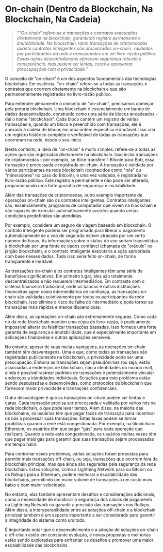 # On-chain (Dentro da Blockchain, Na Blockchain, Na Cadeia)

>"*"On-chain" refere-se a transações e contratos executados diretamente na blockchain, garantindo registro permanente e imutabilidade. Na blockchain, tanto transações de criptomoedas quanto contratos inteligentes são processados on-chain, validados por participantes da rede e armazenados em um livro-razão público. Essas ações descentralizadas oferecem segurança robusta e transparência, mas podem ser lentas, caras e apresentar preocupações com a privacidade.*"

O conceito de "on-chain" é um dos aspectos fundamentais das tecnologias blockchain. Em essência, "on-chain" refere-se a todas as transações e contratos que ocorrem diretamente na blockchain e que são permanentemente registrados no livro-razão público.

Para entender plenamente o conceito de "on-chain", precisamos começar pela própria blockchain. Uma blockchain é essencialmente um banco de dados descentralizado, construído como uma série de blocos encadeados - daí o nome "blockchain". Cada bloco contém um registro de várias transações e, quando um bloco é preenchido com transações, ele é anexado à cadeia de blocos em uma ordem específica e imutável. Isso cria um registro histórico completo e verificável de todas as transações que ocorreram na rede, desde o seu início.

Neste contexto, a ideia de "on-chain" é muito simples: refere-se a todas as ações que são registradas diretamente na blockchain. Isso inclui transações de criptomoedas - por exemplo, se Alice transfere 1 Bitcoin para Bob, essa transação é processada e registrada on-chain. A transação é validada por vários participantes na rede blockchain (conhecidos como "nós" ou "mineradores" no caso do Bitcoin), e uma vez validada, é registrada no livro-razão público. Este registro é permanente e não pode ser alterado, proporcionando uma forte garantia de segurança e imutabilidade.

Além das transações de criptomoedas, outro exemplo importante de operações on-chain são os contratos inteligentes. Contratos inteligentes são, essencialmente, programas de computador que vivem na blockchain e são capazes de executar automaticamente acordos quando certas condições predefinidas são atendidas.

Por exemplo, considere um seguro de viagem baseado em blockchain. O contrato inteligente poderia ser programado para liberar o pagamento automaticamente se o voo do segurado estiver atrasado por um certo número de horas. As informações sobre o status do voo seriam transmitidas à blockchain por uma fonte de dados confiável (chamada de "oráculo" no jargão blockchain), e o contrato inteligente executaria a ação apropriada com base nesses dados. Tudo isso seria feito on-chain, de forma transparente e imutável.

As transações on-chain e os contratos inteligentes têm uma série de benefícios significativos. Em primeiro lugar, eles são totalmente descentralizados e não requerem intermediários. Em contraste com o sistema financeiro tradicional, onde os bancos e outras instituições financeiras agem como intermediários de confiança, as transações on-chain são validadas coletivamente por todos os participantes da rede blockchain. Isso elimina o risco de falha do intermediário e pode tornar as transações mais rápidas e menos dispendiosas.

Além disso, as operações on-chain são extremamente seguras. Como cada nó da rede blockchain mantém uma cópia do livro-razão, é praticamente impossível alterar ou falsificar transações passadas. Isso fornece uma forte garantia de segurança e imutabilidade, que é especialmente importante em aplicações financeiras e outras aplicações sensíveis.

No entanto, apesar de suas muitas vantagens, as operações on-chain também têm desvantagens. Uma é que, como todas as transações são registradas publicamente na blockchain, a privacidade pode ser uma preocupação. Embora as transações sejam pseudônimas (ou seja, estão associadas a endereços de blockchain, não a identidades do mundo real), ainda é possível rastrear padrões de transações e potencialmente vincular endereços a identidades individuais. Soluções para este problema estão sendo pesquisadas e desenvolvidas, como protocolos de blockchain que fornecem maior privacidade e transações confidenciais.

Outra desvantagem é que as transações on-chain podem ser lentas e caras. Cada transação precisa ser processada e validada por vários nós na rede blockchain, o que pode levar tempo. Além disso, na maioria das blockchains, os usuários têm que pagar taxas de transação para incentivar os nós a processar suas transações. Estas taxas podem se tornar proibitivas quando a rede está congestionada. Por exemplo, na blockchain Ethereum, os usuários têm que pagar "gás" para cada operação que realizam. Quando a rede está congestionada, os usuários muitas vezes têm que pagar mais gás para garantir que suas transações sejam processadas em tempo hábil.

Para contornar esses problemas, várias soluções foram propostas para permitir mais transações off-chain, ou seja, transações que ocorrem fora da blockchain principal, mas que ainda são seguradas pela segurança da rede blockchain. Estas soluções, como a Lightning Network para ou Bitcoin ou os Rollups para a Ethereum, podem melhorar a escalabilidade das blockchains, permitindo um maior volume de transações a um custo mais baixo e com maior velocidade. 

No entanto, elas também apresentam desafios e considerações adicionais, como a necessidade de monitorar a segurança dos canais de pagamento na Lightning Network ou garantir a precisão das transações nos Rollups. Além disso, a interoperabilidade entre as soluções off-chain e a blockchain principal também é um aspecto importante a ser considerado para garantir a integridade do sistema como um todo.

É importante notar que o desenvolvimento e a adoção de soluções on-chain e off-chain estão em constante evolução, e novas propostas e melhorias estão sendo exploradas para enfrentar os desafios e promover uma maior escalabilidade das blockchains.